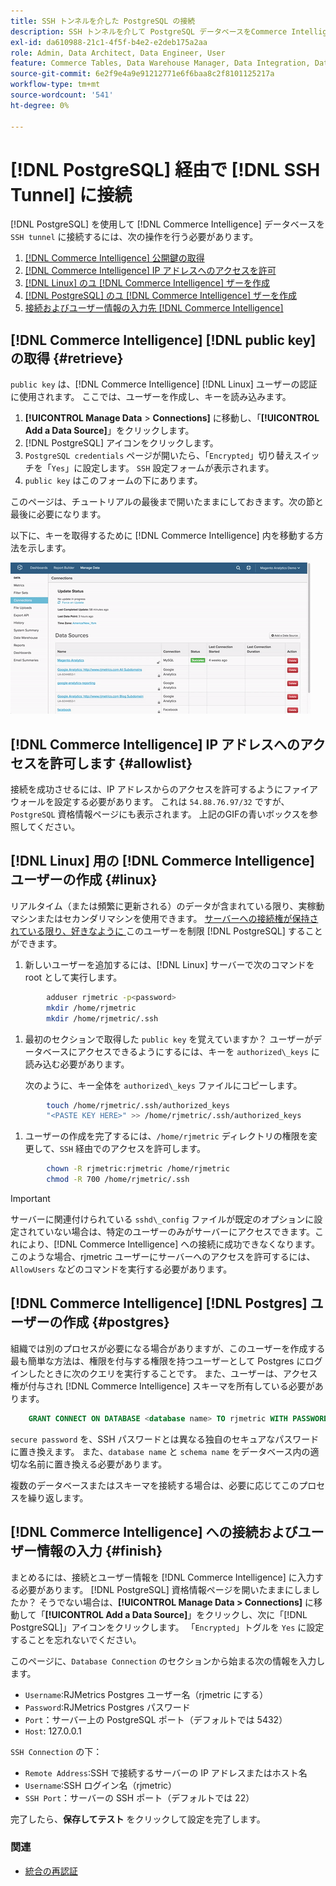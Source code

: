 ```yaml
---
title: SSH トンネルを介した PostgreSQL の接続
description: SSH トンネルを介して PostgreSQL データベースをCommerce Intelligenceに接続する方法を説明します。
exl-id: da610988-21c1-4f5f-b4e2-e2deb175a2aa
role: Admin, Data Architect, Data Engineer, User
feature: Commerce Tables, Data Warehouse Manager, Data Integration, Data Import/Export, SQL Report Builder
source-git-commit: 6e2f9e4a9e91212771e6f6baa8c2f8101125217a
workflow-type: tm+mt
source-wordcount: '541'
ht-degree: 0%

---
```


# [!DNL PostgreSQL] 経由で [!DNL SSH Tunnel] に接続

[!DNL PostgreSQL] を使用して [!DNL Commerce Intelligence] データベースを `SSH tunnel` に接続するには、次の操作を行う必要があります。

1. [ [!DNL Commerce Intelligence]  公開鍵の取得](#retrieve)
1. [ [!DNL Commerce Intelligence] IP アドレスへのアクセスを許可](#allowlist)
1. [ [!DNL Linux]  のユ  [!DNL Commerce Intelligence] ザーを作成](#linux)
1. [ [!DNL PostgreSQL]  のユ  [!DNL Commerce Intelligence] ザーを作成](#postgres)
1. [接続およびユーザー情報の入力先  [!DNL Commerce Intelligence]](#finish)

## [!DNL Commerce Intelligence] [!DNL public key] の取得 {#retrieve}

`public key` は、[!DNL Commerce Intelligence] [!DNL Linux] ユーザーの認証に使用されます。 ここでは、ユーザーを作成し、キーを読み込みます。

1. **[!UICONTROL Manage Data** > **Connections]** に移動し、「**[!UICONTROL Add a Data Source]**」をクリックします。
1. [!DNL PostgreSQL] アイコンをクリックします。
1. `PostgreSQL credentials` ページが開いたら、「`Encrypted`」切り替えスイッチを「`Yes`」に設定します。 `SSH` 設定フォームが表示されます。
1. `public key` はこのフォームの下にあります。

このページは、チュートリアルの最後まで開いたままにしておきます。次の節と最後に必要になります。

以下に、キーを取得するために [!DNL Commerce Intelligence] 内を移動する方法を示します。

![RJMetrics 公開鍵の取得 ](../../../assets/get-mbi-public-key.gif)

## [!DNL Commerce Intelligence] IP アドレスへのアクセスを許可します {#allowlist}

接続を成功させるには、IP アドレスからのアクセスを許可するようにファイアウォールを設定する必要があります。 これは `54.88.76.97/32` ですが、`PostgreSQL` 資格情報ページにも表示されます。 上記のGIFの青いボックスを参照してください。

## [!DNL Linux] 用の [!DNL Commerce Intelligence] ユーザーの作成 {#linux}

リアルタイム（または頻繁に更新される）のデータが含まれている限り、実稼動マシンまたはセカンダリマシンを使用できます。 [ サーバーへの接続権が保持されている限り、好きなように ](../../../administrator/account-management/restrict-db-access.md) このユーザーを制限 [!DNL PostgreSQL] することができます。

1. 新しいユーザーを追加するには、[!DNL Linux] サーバーで次のコマンドを root として実行します。

```bash
        adduser rjmetric -p<password>
        mkdir /home/rjmetric
        mkdir /home/rjmetric/.ssh
```

1. 最初のセクションで取得した `public key` を覚えていますか？ ユーザーがデータベースにアクセスできるようにするには、キーを `authorized\_keys` に読み込む必要があります。

   次のように、キー全体を `authorized\_keys` ファイルにコピーします。

```bash
        touch /home/rjmetric/.ssh/authorized_keys
        "<PASTE KEY HERE>" >> /home/rjmetric/.ssh/authorized_keys
```

1. ユーザーの作成を完了するには、`/home/rjmetric` ディレクトリの権限を変更して、`SSH` 経由でのアクセスを許可します。

```bash
        chown -R rjmetric:rjmetric /home/rjmetric
        chmod -R 700 /home/rjmetric/.ssh
```

>[!IMPORTANT]
>
>サーバーに関連付けられている `sshd\_config` ファイルが既定のオプションに設定されていない場合は、特定のユーザーのみがサーバーにアクセスできます。これにより、[!DNL Commerce Intelligence] への接続に成功できなくなります。 このような場合、rjmetric ユーザーにサーバーへのアクセスを許可するには、`AllowUsers` などのコマンドを実行する必要があります。

## [!DNL Commerce Intelligence] [!DNL Postgres] ユーザーの作成 {#postgres}

組織では別のプロセスが必要になる場合がありますが、このユーザーを作成する最も簡単な方法は、権限を付与する権限を持つユーザーとして Postgres にログインしたときに次のクエリを実行することです。 また、ユーザーは、アクセス権が付与され [!DNL Commerce Intelligence] スキーマを所有している必要があります。

```sql
    GRANT CONNECT ON DATABASE <database name> TO rjmetric WITH PASSWORD <secure password>;GRANT USAGE ON SCHEMA <schema name> TO rjmetric;GRANT SELECT ON ALL TABLES IN SCHEMA <schema name> TO rjmetric;ALTER DEFAULT PRIVILEGES IN SCHEMA <schema name> GRANT SELECT ON TABLES TO rjmetric;
```

`secure password` を、SSH パスワードとは異なる独自のセキュアなパスワードに置き換えます。 また、`database name` と `schema name` をデータベース内の適切な名前に置き換える必要があります。

複数のデータベースまたはスキーマを接続する場合は、必要に応じてこのプロセスを繰り返します。

## [!DNL Commerce Intelligence] への接続およびユーザー情報の入力 {#finish}

まとめるには、接続とユーザー情報を [!DNL Commerce Intelligence] に入力する必要があります。 [!DNL PostgreSQL] 資格情報ページを開いたままにしましたか？ そうでない場合は、**[!UICONTROL Manage Data > Connections]** に移動して「**[!UICONTROL Add a Data Source]**」をクリックし、次に「[!DNL PostgreSQL]」アイコンをクリックします。 「`Encrypted`」トグルを `Yes` に設定することを忘れないでください。

このページに、`Database Connection` のセクションから始まる次の情報を入力します。

* `Username`:RJMetrics Postgres ユーザー名（rjmetric にする）
* `Password`:RJMetrics Postgres パスワード
* `Port`：サーバー上の PostgreSQL ポート（デフォルトでは 5432）
* `Host`: 127.0.0.1

`SSH Connection` の下：

* `Remote Address`:SSH で接続するサーバーの IP アドレスまたはホスト名
* `Username`:SSH ログイン名（rjmetric）
* `SSH Port`：サーバーの SSH ポート（デフォルトでは 22）

完了したら、**保存してテスト** をクリックして設定を完了します。

### 関連

* [ 統合の再認証 ](https://experienceleague.adobe.com/docs/commerce-knowledge-base/kb/how-to/mbi-reauthenticating-integrations.html)
